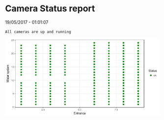 Camera Status report
================
19/05/2017 - 01:01:07

    All cameras are up and running

![](camreport_files/figure-markdown_github/unnamed-chunk-2-1.png)
